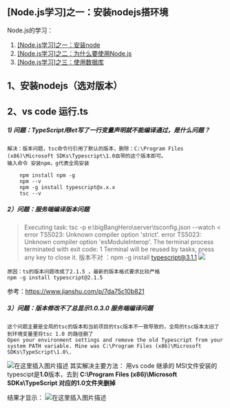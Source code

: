 [Node.js学习]之一：安装nodejs搭环境
------------------------

Node.js的学习：
 1. [\[Node.js学习\]之一：安装node](https://github.com/ToSaySomething/Node.jsStudying/blob/master/%5BNode.js学习%5D之一：安装nodejs搭环境.md)
 2. [\[Node.js学习\]之二：为什么要使用Node.js](https://github.com/ToSaySomething/Node.jsStudying/blob/master/%5BNode.js学习%5D之二：为什么要使用Node.js.md)
 3. [\[Node.js学习\]之三：使用数据库](https://github.com/ToSaySomething/Node.jsStudying/blob/master/%5BNode.js学习%5D之三：使用数据库.md)
 
## 1、安装nodejs（选对版本）
## 2、vs code 运行.ts
##### 1) 问题：TypeScript用let写了一行变量声明就不能编译通过，是什么问题？
	解决：版本问题，tsc命令行引用了默认的版本，删除：C:\Program Files (x86)\Microsoft SDKs\Typescript\1.0自带的这个版本即可。
	输入命令 安装npm，g代表全局安装
```
	npm install npm -g
	npm --v
	npm -g install typescript@x.x.x
	tsc --v
```
##### 2）问题：服务端编译版本问题
> Executing task: tsc -p e:\bigBangHero\server\tsconfig.json --watch <
> error TS5023: Unknown compiler option 'strict'.
> error TS5023: Unknown compiler option 'esModuleInterop'.
> The terminal process terminated with exit code: 1
> Terminal will be reused by tasks, press any key to close it.
> 版本不对 ：npm -g install typescript@3.1.1
> ![](https://img-blog.csdnimg.cn/20190731151957217.png)

	原因：ts的版本问题改成了2.1.5 ，最新的版本格式要求比较严格
	npm -g install typescript@2.1.5
参考：https://www.jianshu.com/p/7da75c10b821
##### 3）问题：版本修改不了总显示1.0.3.0 服务端编译问题
	这个问题主要是全局的tsc的版本和当前项目的tsc版本不一致导致的，全局的tsc版本太旧了到环境变量里将tsc 1.0 的路径删了
	Open your environment settings and remove the old Typescript from your system PATH variable. Mine was C:\Program Files (x86)\Microsoft SDKs\TypeScript\1.0\.
![在这里插入图片描述](https://img-blog.csdnimg.cn/2019073115204729.png?x-oss-process=image/watermark,type_ZmFuZ3poZW5naGVpdGk,shadow_10,text_aHR0cHM6Ly9ibG9nLmNzZG4ubmV0L25vX2FsdGVybmFudGl2ZQ==,size_16,color_FFFFFF,t_70)
	其实解决主要方法：
		用vs code 继承的 MSI文件安装的typescipt是**1.0**版本，去到
		**C:\Program Files (x86)\Microsoft SDKs\TypeScript 对应的1.0文件夹删掉**
	
结果才显示：
![在这里插入图片描述](https://img-blog.csdnimg.cn/20190731152111397.png)
